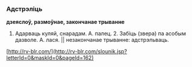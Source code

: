 ### Адстрэліць
**дзеяслоў, размоўнае, закончанае трыванне**

1. Адарваць куляй, снарадам. А. палец. 2. Забіць (звера) па асобым дазволе. А. лася. || незакончанае трыванне: адстрэльваць.

<a rel="author">[http://rv-blr.com/](http://rv-blr.com/slounik.jsp?letterId=0&maskId=0&pageId=162)</a>
